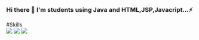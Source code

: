 ### Hi there 👋 I'm students using Java and HTML,JSP,Javacript...⚡


<!--
**Kimseoungjoo/Kimseoungjoo** is a ✨ _special_ ✨ repository because its `README.md` (this file) appears on your GitHub profile.
- 🔭 I’m currently working on ...
- 🌱 I’m currently learning ...
- 👯 I’m looking to collaborate on ...
- 🤔 I’m looking for help with ...
- 💬 Ask me about ...
- 📫 How to reach me: ...
- 😄 Pronouns: ...
- ⚡ Fun fact: ...
-->
#Skills<br>
<img src="https://img.shields.io/badge/HTML5-green?style=plastic&logo=HTML5&logoColo=D64E00"/>
<img src="https://img.shields.io/badge/JAVA-gray?style=plastic&logo=Java&logoColo=007396"/>
<img src="https://img.shields.io/badge/JavaScript-gray?style=plastic&logo=JavaScript&logoColo=F7DF1E"/>






